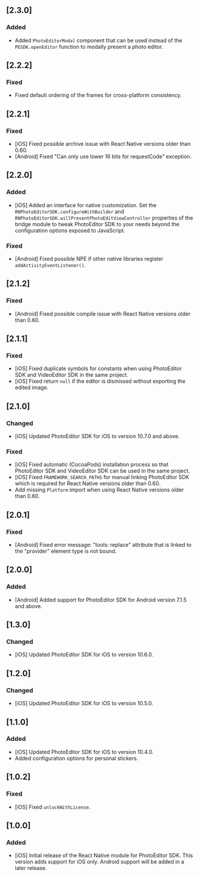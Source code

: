 ## [2.3.0]

### Added

* Added `PhotoEditorModal` component that can be used instead of the `PESDK.openEditor` function to modally present a photo editor.

## [2.2.2]

### Fixed

* Fixed default ordering of the frames for cross-platform consistency.

## [2.2.1]

### Fixed

* [iOS] Fixed possible archive issue with React Native versions older than 0.60.
* [Android] Fixed "Can only use lower 16 bits for requestCode" exception.

## [2.2.0]

### Added

* [iOS] Added an interface for native customization. Set the `RNPhotoEditorSDK.configureWithBuilder` and `RNPhotoEditorSDK.willPresentPhotoEditViewController` properties of the bridge module to tweak PhotoEditor SDK to your needs beyond the configuration options exposed to JavaScript.

### Fixed

* [Android] Fixed possible NPE if other native libraries register `addActivityEventListener()`.

## [2.1.2]

### Fixed

* [Android] Fixed possible compile issue with React Native versions older than 0.60.

## [2.1.1]

### Fixed

* [iOS] Fixed duplicate symbols for constants when using PhotoEditor SDK and VideoEditor SDK in the same project.
* [iOS] Fixed return `null` if the editor is dismissed without exporting the edited image.

## [2.1.0]

### Changed

* [iOS] Updated PhotoEditor SDK for iOS to version 10.7.0 and above.

### Fixed

* [iOS] Fixed automatic (CocoaPods) installation process so that PhotoEditor SDK and VideoEditor SDK can be used in the same project.
* [iOS] Fixed `FRAMEWORK_SEARCH_PATHS` for manual linking PhotoEditor SDK which is required for React Native versions older than 0.60.
* Add missing `Platform` import when using React Native versions older than 0.60.

## [2.0.1]

### Fixed

* [Android] Fixed error message: "tools: replace" attribute that is linked to the "provider" element type is not bound.

## [2.0.0]

### Added

* [Android] Added support for PhotoEditor SDK for Android version 7.1.5 and above.

## [1.3.0]

### Changed

* [iOS] Updated PhotoEditor SDK for iOS to version 10.6.0.

## [1.2.0]

### Changed

* [iOS] Updated PhotoEditor SDK for iOS to version 10.5.0.

## [1.1.0]

### Added

* [iOS] Updated PhotoEditor SDK for iOS to version 10.4.0.
* Added configuration options for personal stickers.

## [1.0.2]

### Fixed

* [iOS] Fixed `unlockWithLicense`.

## [1.0.0]

### Added

* [iOS] Initial release of the React Native module for PhotoEditor SDK. This version adds support for iOS only. Android support will be added in a later release.
